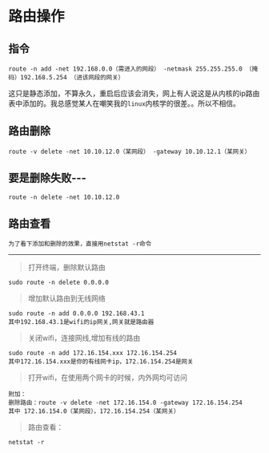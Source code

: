 # 路由操作

## 指令
```shell
route -n add -net 192.168.0.0（需进入的网段） -netmask 255.255.255.0 （掩码）192.168.5.254 （进该网段的网关）
```
这只是静态添加，不算永久，重启后应该会消失，网上有人说这是从内核的ip路由表中添加的。我总感觉某人在嘲笑我的``linux``内核学的很差。。所以不相信。
## 路由删除
```shell
route -v delete -net 10.10.12.0（某网段） -gateway 10.10.12.1（某网关）
```

## 要是删除失败---

```shell
route -n delete -net 10.10.12.0
```

## 路由查看

```shell
为了看下添加和删除的效果，直接用netstat -r命令
```

<hr/>

> 打开终端，删除默认路由
```shell
sudo route -n delete 0.0.0.0
```
> 增加默认路由到无线网络
```shell
sudo route -n add 0.0.0.0 192.168.43.1
其中192.168.43.1是wifi的ip网关,网关就是路由器
```
> 关闭wifi，连接网线,增加有线的路由
```shell
sudo route -n add 172.16.154.xxx 172.16.154.254
其中172.16.154.xxx是你的有线网卡ip，172.16.154.254是网关
```
> 打开wifi，在使用两个网卡的时候，内外网均可访问
```shell
附加：
删除路由：route -v delete -net 172.16.154.0 -gateway 172.16.154.254
其中 172.16.154.0（某网段），172.16.154.254（某网关）
```

> 路由查看：
```shell
netstat -r
```

